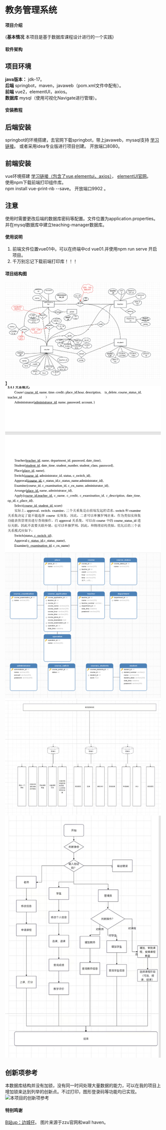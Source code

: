 # 教务管理系统

#### 项目介绍
{**基本情况**
本项目是基于数据库课程设计进行的一个实践}

#### 软件架构
## 项目环境
**java版本：** jdk-17。  
**后端**
springbot，maven，javaweb（pom.xml文件中配有）。  
**前端**
vue2，elementUI，axios。  
**数据库**
mysql（使用可视化Navigate进行管理）。


#### 安装教程
## 后端安装
springbot的环境搭建，去官网下载springbot，带上javaweb，mysaql支持
[学习链接](https://www.bilibili.com/video/BV1gm411m7i6/?spm_id_from=333.337.search-card.all.click&vd_source=3f86a82293dfda8ebb84f6cfd509c597)。
或者采用idea专业版进行项目创建。
开放端口8080。

## 前端安装
vue环境搭建
[学习链接（包含了vue,elementui，axios）](https://www.bilibili.com/video/BV1NY4y1G78b?spm_id_from=333.788.videopod.sections&vd_source=3f86a82293dfda8ebb84f6cfd509c597)， 
[elementUI官网](https://element.eleme.cn/#/zh-CN/component/quickstart)。  
使用npm下载前端打印组件库。  
npm install vue-print-nb --save。
开放端口9902 。

## 注意
使用时需要更改后端的数据库密码等配置。文件位置为application.properties。
并在mysql数据库中建立teaching-manager数据库。


#### 使用说明

1.  前端文件位置vue01中。可以在终端中cd vue01.并使用npm run serve 开启项目。
2.  千万别忘记下载前端打印库！！！

#### 项目结构图
![ER图](%E9%A1%B9%E7%9B%AE%E7%BB%93%E6%9E%84%E5%9B%BE/ER.png)】
![关系模式图](%E9%A1%B9%E7%9B%AE%E7%BB%93%E6%9E%84%E5%9B%BE/%E5%85%B3%E7%B3%BB%E6%A8%A1%E5%BC%8F.png)
![物理结构图](%E9%A1%B9%E7%9B%AE%E7%BB%93%E6%9E%84%E5%9B%BE/%E7%89%A9%E7%90%86%E7%BB%93%E6%9E%84%E5%9B%BE.png)
![系统功能图](%E9%A1%B9%E7%9B%AE%E7%BB%93%E6%9E%84%E5%9B%BE/%E7%B3%BB%E7%BB%9F%E5%8A%9F%E8%83%BD%E5%9B%BE.jpg)
![系统流程图](%E9%A1%B9%E7%9B%AE%E7%BB%93%E6%9E%84%E5%9B%BE/%E7%B3%BB%E7%BB%9F%E6%B5%81%E7%A8%8B%E5%9B%BE.jpg)
## 创新项参考
本数据库结构并没有加锁，没有同一时间处理大量数据的能力，可以在我的项目上增加锁来达到列举的创新点。不过打印，图形登录码等功能均已实现。
![本项目的创新项参考](%E9%A1%B9%E7%9B%AE%E7%BB%93%E6%9E%84%E5%9B%BE/PixPin_2024-12-27_19-49-57.png)
#### 特别鸣谢
[B站up：边城仔](https://www.bilibili.com/video/BV1zc41167dA/?spm_id_from=333.337.search-card.all.click&vd_source=3f86a82293dfda8ebb84f6cfd509c597
)。
图片来源于zzu官网和wall haven。


